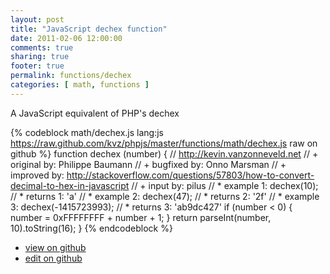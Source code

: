```yaml
---
layout: post
title: "JavaScript dechex function"
date: 2011-02-06 12:00:00
comments: true
sharing: true
footer: true
permalink: functions/dechex
categories: [ math, functions ]
---
```

A JavaScript equivalent of PHP's dechex
<!-- more -->
{% codeblock math/dechex.js lang:js https://raw.github.com/kvz/phpjs/master/functions/math/dechex.js raw on github %}
function dechex (number) {
    // http://kevin.vanzonneveld.net
    // +   original by: Philippe Baumann
    // +   bugfixed by: Onno Marsman
    // +   improved by: http://stackoverflow.com/questions/57803/how-to-convert-decimal-to-hex-in-javascript
    // +   input by: pilus
    // *     example 1: dechex(10);
    // *     returns 1: 'a'
    // *     example 2: dechex(47);
    // *     returns 2: '2f'
    // *     example 3: dechex(-1415723993);
    // *     returns 3: 'ab9dc427'
    if (number < 0) {
        number = 0xFFFFFFFF + number + 1;
    }
    return parseInt(number, 10).toString(16);
}
{% endcodeblock %}
<ul>
 <li><a href="https://github.com/kvz/phpjs/blob/master/functions/math/dechex.js">view on github</a></li>
 <li><a href="https://github.com/kvz/phpjs/edit/master/functions/math/dechex.js">edit on github</a></li>
</ul>
